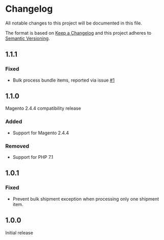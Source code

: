 # Changelog
All notable changes to this project will be documented in this file.

The format is based on [Keep a Changelog](http://keepachangelog.com/en/1.0.0/)
and this project adheres to [Semantic Versioning](http://semver.org/spec/v2.0.0.html).

## 1.1.1

### Fixed

- Bulk process bundle items, reported via issue [#1](https://github.com/netresearch/module-shipping-inventory/issues/1)

## 1.1.0

Magento 2.4.4 compatibility release

### Added

- Support for Magento 2.4.4

### Removed

- Support for PHP 7.1

## 1.0.1

### Fixed

- Prevent bulk shipment exception when processing only one shipment item.

## 1.0.0

Initial release 
